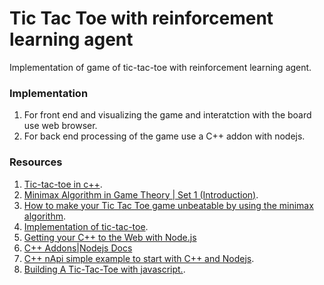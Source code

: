 # Tic Tac Toe with reinforcement learning agent
Implementation of game of tic-tac-toe with reinforcement learning agent.

### Implementation
1. For front end and visualizing the game and interatction with the board use web browser.
2. For back end processing of the game use a C++ addon with nodejs.

### Resources 
1. [Tic-tac-toe in c++](http://www.cplusplus.com/forum/beginner/55728/).
2. [Minimax Algorithm in Game Theory | Set 1 (Introduction)](http://www.geeksforgeeks.org/minimax-algorithm-in-game-theory-set-1-introduction/).
3. [How to make your Tic Tac Toe game unbeatable by using the minimax algorithm](https://medium.freecodecamp.org/how-to-make-your-tic-tac-toe-game-unbeatable-by-using-the-minimax-algorithm-9d690bad4b37).
4. [Implementation of tic-tac-toe](http://www.geeksforgeeks.org/implementation-of-tic-tac-toe-game/).
5. [Getting your C++ to the Web with Node.js](https://nodeaddons.com/getting-your-c-to-the-web-with-node-js/)
6. [C++ Addons|Nodejs Docs](https://nodejs.org/api/addons.html)
7. [C++ nApi simple example to start with C++ and Nodejs](https://goo.gl/XZWSz3).
8. [Building A Tic-Tac-Toe with javascript.](https://mostafa-samir.github.io/Tic-Tac-Toe-AI/).
